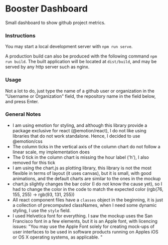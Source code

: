 # Booster Dashboard

Small dashboard to show github project metrics.

### Instructions

You may start a local development server with `npm run serve`.

A production build can also be produced with the following command `npm run build`.
The built application will be located at `dist/build`, and may be served by any http server such as nginx.

### Usage

Not a lot to do, just type the name of a github user or organization in the "Username or Organization" field, the repository name in the field below, and press Enter.

### General Notes

-   I am using emotion for styling, and although this library provide a package exclusive for react (@emotion/react), I do not like using libraries that do not work standalone. Hence, I decided to use @emotion/css
-   The column ticks in the vertical axis of the column chart do not follow a linear scale, my implementation does
-   The 0 tick in the column chart is missing the hour label ('h'), I also removed for this tick
-   I am using the chart.js as plotting library, this library is not the most flexible in terms of layout (it uses canvas), but it is small, with good animations, and the default charts are similar to the ones in the mockup
-   chart.js slightly changes the bar color (I do not know the cause yet), so I had to change the color in the code to match the expected color (rgb(76, 155, 255) -> rgb(93, 131, 255))
-   All react component files have a `classes` object in the beginning, it is just a collection of precomputed classNames, when I need some dynamic styling, I use the `style` field.
-   I used Helvetica font for everything. I saw the mockup uses the San Francisco font in a few elements, but it is an Apple font, with licencing issues: "You may use the Apple Font solely for creating mock-ups of user interfaces to be used in software products running on Apples iOS or OS X operating systems, as applicable. "

